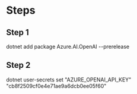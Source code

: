 # Steps

## Step 1
dotnet add package Azure.AI.OpenAI --prerelease

## Step 2

dotnet user-secrets set "AZURE_OPENAI_API_KEY" "cb8f2509cf0e4e71ae9a6dcb0ee05f60"